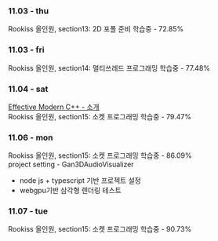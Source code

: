 ### 11.03 - thu
Rookiss 올인원, section13: 2D 포폴 준비 학습중 - 72.85%

### 11.03 - fri
Rookiss 올인원, section14: 멀티쓰레드 프로그래밍 학습중 - 77.48%

### 11.04 - sat
[Effective Modern C++ - 소개](https://www.yes24.com/Product/Goods/20288684)<br>
Rookiss 올인원, section15: 소켓 프로그래밍 학습중 - 79.47%

### 11.06 - mon
Rookiss 올인원, section15: 소켓 프로그래밍 학습중 - 86.09%<br>
project setting - Gan3DAudioVisualizer

- node js + typescript 기반 프로젝트 설정
- webgpu기반 삼각형 렌더링 테스트

### 11.07 - tue
Rookiss 올인원, section15: 소켓 프로그래밍 학습중 - 90.73%<br>
